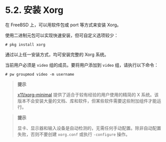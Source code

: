 # 5.2. 安装 Xorg

在 FreeBSD 上，可以用软件包或 port 等方式来安装 Xorg。

使用二进制元包可以实现快速安装，但可自定义选项较少：

```shell-sessionl
# pkg install xorg
```

通过以上任一安装方式，均可安装完整的 Xorg 系统。

当前用户必须是 `video` 组的成员。要将用户添加到 `video` 组，请执行以下命令：

```shell-sessionl
# pw groupmod video -m username
```

> **提示**
>
> [x11/xorg-minimal](https://cgit.freebsd.org/ports/tree/x11/xorg-minimal/) 提供了适合于较有经验的用户使用的精简的 X 系统。该版本不会安装大量的文档、库和软件，但某些软件需要这些附加组件才能运行。

> **提示**
>
> 显卡、显示器和输入设备是自动检测的，无需任何手动配置。除非自动配置失败，否则不要创建 `xorg.conf` 或执行 `-configure` 操作。
